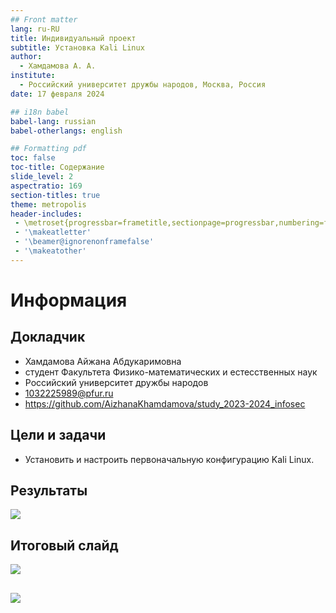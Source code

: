 ```yaml
---
## Front matter
lang: ru-RU
title: Индивидуальный проект
subtitle: Установка Kali Linux
author:
  - Хамдамова А. А.
institute:
  - Российский университет дружбы народов, Москва, Россия
date: 17 февраля 2024

## i18n babel
babel-lang: russian
babel-otherlangs: english

## Formatting pdf
toc: false
toc-title: Содержание
slide_level: 2
aspectratio: 169
section-titles: true
theme: metropolis
header-includes:
 - \metroset{progressbar=frametitle,sectionpage=progressbar,numbering=fraction}
 - '\makeatletter'
 - '\beamer@ignorenonframefalse'
 - '\makeatother'
---
```


# Информация

## Докладчик


  * Хамдамова Айжана Абдукаримовна
  * студент Факультета Физико-математических и естесственных наук 
  * Российский университет дружбы народов
  * [1032225989@pfur.ru](mailto:1032225989@pfur.ru)
  * <https://github.com/AizhanaKhamdamova/study_2023-2024_infosec>


## Цели и задачи

-  Установить и настроить первоначальную конфигурацию Kali Linux.


## Результаты

![](image/25.bmp)


## Итоговый слайд

![](image/26.bmp)

## 

![](image/27.bmp)
